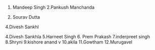 
1. Mandeep Singh
2.Pankush Manchanda

3. Sourav Dutta

4.Divesh Sankhl



4.Divesh Sankhla
5.Harneet Singh
6. Prem Prakash
7.inderpreet singh
8.Shryni
9.kishore anand v
10.akila
11.Gowtham
12.Murugavel


